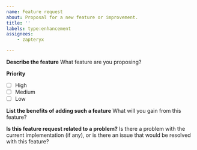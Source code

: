 ```yaml
---
name: Feature request
about: Proposal for a new feature or improvement.
title: ''
labels: type:enhancement
assignees:
    - zapteryx

---
```


**Describe the feature**
What feature are you proposing?

**Priority**
- [ ] High
- [ ] Medium
- [ ] Low

**List the benefits of adding such a feature**
What will you gain from this feature?

**Is this feature request related to a problem?**
Is there a problem with the current implementation (if any), or is there an issue that would be resolved with this feature?
